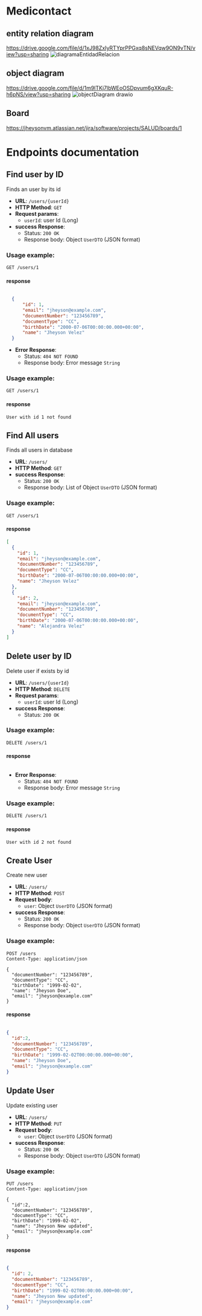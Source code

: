 # Medicontact
## entity relation diagram
https://drive.google.com/file/d/1xJ98ZxIyRTYprPPGxq8sNEVqw9ON9vTN/view?usp=sharing
![diagramaEntidadRelacion](https://github.com/jheysonvelez/medicontact/assets/48698637/45f331b8-31c9-4064-be6b-c8f71c61a5bc)


## object diagram
https://drive.google.com/file/d/1m9lTKj7lbWEoOSDpvum6gXKquR-h6pNS/view?usp=sharing
![objectDiagram drawio](https://github.com/jheysonvelez/medicontact/assets/48698637/6a3f1c5f-6a38-4095-98f9-b0f958d08c9e)

## Board
https://jheysonvm.atlassian.net/jira/software/projects/SALUD/boards/1

# Endpoints documentation

## Find user by ID

Finds an user by its id

- **URL**: `/users/{userId}`
- **HTTP Method**: `GET`
- **Request params**:
    - `userId`: user Id (Long)
- **success Response**:
  - Status: `200 OK` 
  - Response body: Object `UserDTO` (JSON format)

### Usage example:

```http
GET /users/1
```
#### response
```json

  {
      "id": 1,
      "email": "jheyson@example.com",
      "documentNumber": "123456789",
      "documentType": "CC",
      "birthDate": "2000-07-06T00:00:00.000+00:00",
      "name": "Jheyson Velez"
  }
```
- **Error Response**:
  - Status: `404 NOT FOUND`
  - Response body: Error message `String`

### Usage example:

```http
GET /users/1
```
#### response
```String
User with id 1 not found
```

## Find All users

Finds all users in database

- **URL**: `/users/`
- **HTTP Method**: `GET`
- **success Response**:
  - Status: `200 OK`
  - Response body: List of Object `UserDTO` (JSON format)

### Usage example:

```http
GET /users/1
```
#### response
```json
[
  {
    "id": 1,
    "email": "jheyson@example.com",
    "documentNumber": "123456789",
    "documentType": "CC",
    "birthDate": "2000-07-06T00:00:00.000+00:00",
    "name": "Jheyson Velez"
  },
  {
    "id": 2,
    "email": "jheyson@example.com",
    "documentNumber": "123456789",
    "documentType": "CC",
    "birthDate": "2000-07-06T00:00:00.000+00:00",
    "name": "Alejandra Velez"
  }
]
```

## Delete user by ID

Delete user if exists by id

- **URL**: `/users/{userId}`
- **HTTP Method**: `DELETE`
- **Request params**:
  - `userId`: user Id (Long)
- **success Response**:
  - Status: `200 OK`

### Usage example:

```http
DELETE /users/1
```
#### response
```json
```
- **Error Response**:
  - Status: `404 NOT FOUND`
  - Response body: Error message `String`

### Usage example:

```http
DELETE /users/1
```
#### response
```String
User with id 2 not found
```

## Create User

Create new user

- **URL**: `/users/`
- **HTTP Method**: `POST`
- **Request body**:
  - `user`: Object `UserDTO` (JSON format)
- **success Response**:
  - Status: `200 OK`
  - Response body: Object `UserDTO` (JSON format)

### Usage example:

```http
POST /users
Content-Type: application/json

{
  "documentNumber": "123456789",
  "documentType": "CC",
  "birthDate": "1999-02-02",
  "name": "Jheyson Doe",
  "email": "jheyson@example.com"
}
```
#### response
```json

{
  "id":2,
  "documentNumber": "123456789",
  "documentType": "CC",
  "birthDate": "1999-02-02T00:00:00.000+00:00",
  "name": "Jheyson Doe",
  "email": "jheyson@example.com"
}
```

## Update User

Update existing user

- **URL**: `/users/`
- **HTTP Method**: `PUT`
- **Request body**:
  - `user`: Object `UserDTO` (JSON format)
- **success Response**:
  - Status: `200 OK`
  - Response body: Object `UserDTO` (JSON format)

### Usage example:

```http
PUT /users
Content-Type: application/json

{
  "id":2,
  "documentNumber": "123456789",
  "documentType": "CC",
  "birthDate": "1999-02-02",
  "name": "Jheyson New updated",
  "email": "jheyson@example.com"
}
```
#### response
```json

{
  "id": 2,
  "documentNumber": "123456789",
  "documentType": "CC",
  "birthDate": "1999-02-02T00:00:00.000+00:00",
  "name": "Jheyson New updated",
  "email": "jheyson@example.com"
}
```

